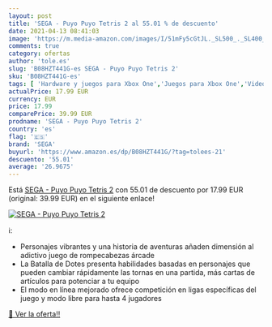 ```yaml
---
layout: post
title: 'SEGA - Puyo Puyo Tetris 2 al 55.01 % de descuento'
date: 2021-04-13 08:41:03
image: 'https://m.media-amazon.com/images/I/51mFy5cGtJL._SL500_._SL400_.jpg'
comments: true
category: ofertas
author: 'tole.es'
slug: 'B08HZT441G-es SEGA - Puyo Puyo Tetris 2'
sku: 'B08HZT441G-es'
tags: [ 'Hardware y juegos para Xbox One','Juegos para Xbox One','Videojuegos','sega', ]
actualPrice: 17.99 EUR
currency: EUR
price: 17.99
comparePrice: 39.99 EUR
prodname: 'SEGA - Puyo Puyo Tetris 2'
country: 'es'
flag: '🇪🇸'
brand: 'SEGA'
buyurl: 'https://www.amazon.es/dp/B08HZT441G/?tag=tolees-21'
descuento: '55.01'
average: '26.9675'
---
```


Está [SEGA - Puyo Puyo Tetris 2](https://www.amazon.es/dp/B08HZT441G/?tag=tolees-21) con 55.01 de descuento por 17.99 EUR (original: 39.99 EUR) en el siguiente enlace!

[![SEGA - Puyo Puyo Tetris 2](https://m.media-amazon.com/images/I/51mFy5cGtJL._SL500_._SL400_.jpg)](https://www.amazon.es/dp/B08HZT441G/?tag=tolees-21)

ℹ️:

- Personajes vibrantes y una historia de aventuras añaden dimensión al adictivo juego de rompecabezas árcade
- La Batalla de Dotes presenta habilidades basadas en personajes que pueden cambiar rápidamente las tornas en una partida, más cartas de artículos para potenciar a tu equipo
- El modo en línea mejorado ofrece competición en ligas específicas del juego y modo libre para hasta 4 jugadores

[🛒 Ver la oferta!!](https://www.amazon.es/dp/B08HZT441G/?tag=tolees-21)
